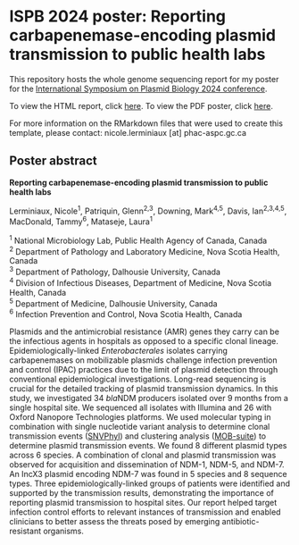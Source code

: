 # ISPB 2024 poster: Reporting carbapenemase-encoding plasmid transmission to public health labs 

This repository hosts the whole genome sequencing report for my poster for the [International Symposium on Plasmid Biology 2024 conference](https://smartconf.jp/content/ispb2024). 

To view the HTML report, click [here](https://lerminin.github.io/ispb_2024_poster/report.html). To view the PDF poster, click [here](https://lerminin.github.io/ispb_2024_poster/ISPB_2024_Lerminiaux_poster.pdf).

For more information on the RMarkdown files that were used to create this template, please contact: nicole.lerminiaux [at] phac-aspc.gc.ca

## Poster abstract

**Reporting carbapenemase-encoding plasmid transmission to public health labs**

Lerminiaux, Nicole<sup>1</sup>, Patriquin, Glenn<sup>2,3</sup>, Downing, Mark<sup>4,5</sup>, Davis, Ian<sup>2,3,4,5</sup>, MacDonald, Tammy<sup>6</sup>, Mataseje, Laura<sup>1</sup>

<sup>1</sup> National Microbiology Lab, Public Health Agency of Canada, Canada  
<sup>2</sup> Department of Pathology and Laboratory Medicine, Nova Scotia Health, Canada  
<sup>3</sup> Department of Pathology, Dalhousie University, Canada  
<sup>4</sup> Division of Infectious Diseases, Department of Medicine, Nova Scotia Health, Canada  
<sup>5</sup> Department of Medicine, Dalhousie University, Canada  
<sup>6</sup> Infection Prevention and Control, Nova Scotia Health, Canada  

Plasmids and the antimicrobial resistance (AMR) genes they carry can be the infectious agents in hospitals as opposed to a specific clonal lineage. Epidemiologically-linked *Enterobacterales* isolates carrying carbapenemases on mobilizable plasmids challenge infection prevention and control (IPAC) practices due to the limit of plasmid detection through conventional epidemiological investigations. Long-read sequencing is crucial for the detailed tracking of plasmid transmission dynamics. In this study, we investigated 34 *bla*NDM producers isolated over 9 months from a single hospital site. We sequenced all isolates with Illumina and 26 with Oxford Nanopore Technologies platforms. We used molecular typing in combination with single nucleotide variant analysis to determine clonal transmission events ([SNVPhyl](https://doi.org/10.1099/mgen.0.000116)) and clustering analysis ([MOB-suite](https://doi.org/10.1099/mgen.0.000206)) to determine plasmid transmission events. We found 8 different plasmid types across 6 species. A combination of clonal and plasmid transmission was observed for acquisition and dissemination of NDM-1, NDM-5, and NDM-7. An IncX3 plasmid encoding NDM-7 was found in 5 species and 8 sequence types. Three epidemiologically-linked groups of patients were identified and supported by the transmission results, demonstrating the importance of reporting plasmid transmission to hospital sites. Our report helped target infection control efforts to relevant instances of transmission and enabled clinicians to better assess the threats posed by emerging antibiotic-resistant organisms.



